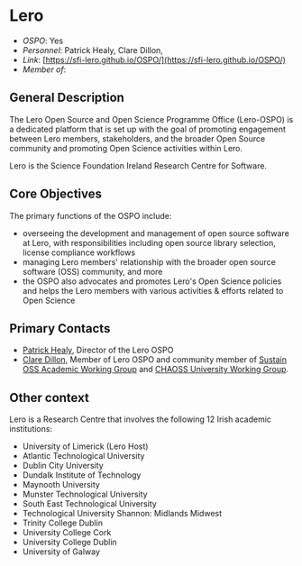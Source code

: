 # Lero

- *OSPO*: Yes
- *Personnel*: Patrick Healy, Clare Dillon, 
- *Link*: [https://sfi-lero.github.io/OSPO/](https://sfi-lero.github.io/OSPO/)
- *Member of*: 

## General Description

The Lero Open Source and Open Science Programme Office (Lero-OSPO) is a dedicated platform that is set up with the goal of promoting engagement between Lero members, stakeholders, and the broader Open Source community and promoting Open Science activities within Lero. 

Lero is the Science Foundation Ireland Research Centre for Software.

## Core Objectives

The primary functions of the OSPO include:
* overseeing the development and management of open source software at Lero, with responsibilities including open source library selection, license compliance workflows
* managing Lero members' relationship with the broader open source software (OSS) community, and more
* the OSPO also advocates and promotes Lero's Open Science policies and helps the Lero members with various activities & efforts related to Open Science

## Primary Contacts

- [Patrick Healy](mailto:patrick.healy@ul.ie), Director of the Lero OSPO
- [Clare Dillon](mailto:clare.dillon@live.ie), Member of Lero OSPO and community member of [Sustain OSS Academic Working Group](https://sustainoss.org/working-groups/academic-projects/) and [CHAOSS University Working Group](https://chaoss.community/).

## Other context

Lero is a Research Centre that involves the following 12 Irish academic institutions:

* University of Limerick (Lero Host)
* Atlantic Technological University
* Dublin City University
* Dundalk Institute of Technology
* Maynooth University
* Munster Technological University
* South East Technological University
* Technological University Shannon: Midlands Midwest
* Trinity College Dublin
* University College Cork
* University College Dublin
* University of Galway

